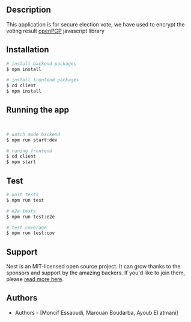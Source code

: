 

## Description

This application is for secure election vote, we have used to encrypt the voting result [openPGP](https://www.npmjs.com/package/openpgp) javascript library 

## Installation

```bash
# install backend packages
$ npm install

# install frontend packages
$ cd client
$ npm install
```

## Running the app

```bash


# watch mode backend 
$ npm run start:dev

# runing frontend
$ cd client
$ npm start


```

## Test

```bash
# unit tests
$ npm run test

# e2e tests
$ npm run test:e2e

# test coverage
$ npm run test:cov
```

## Support

Nest is an MIT-licensed open source project. It can grow thanks to the sponsors and support by the amazing backers. If you'd like to join them, please [read more here](https://docs.nestjs.com/support).

## Authors

- Authors - [Moncif Essaoudi, Marouan Boudarba, Ayoub El atmani]



